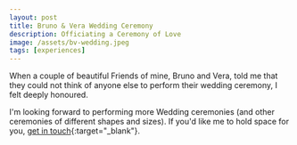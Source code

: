 ```yaml
---
layout: post
title: Bruno & Vera Wedding Ceremony
description: Officiating a Ceremony of Love
image: /assets/bv-wedding.jpeg
tags: [experiences]
---
```


When a couple of beautiful Friends of mine, Bruno and Vera, told me that they could not think of anyone else to perform their wedding ceremony, I felt deeply honoured.

I'm looking forward to performing more Wedding ceremonies (and other ceremonies of different shapes and sizes). If you'd like me to hold space for you, [get in touch](web/enspiral-europe-handbook/about.md#contact){:target="_blank"}.
